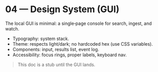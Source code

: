 # 04 — Design System (GUI)

The local GUI is minimal: a single‑page console for search, ingest, and watch.

- Typography: system stack.
- Theme: respects light/dark; no hardcoded hex (use CSS variables).
- Components: input, results list, event log.
- Accessibility: focus rings, proper labels, keyboard nav.

> This doc is a stub until the GUI lands.
